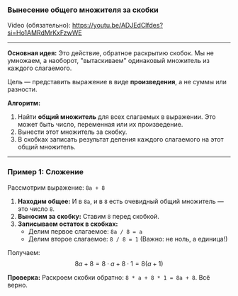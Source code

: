 ### Вынесение общего множителя за скобки

Video (обязательно): https://youtu.be/ADJEdClfdes?si=Ho1AMRdMrKxFzwWE

---

**Основная идея:** Это действие, обратное раскрытию скобок. Мы не умножаем, а наоборот, "вытаскиваем" одинаковый множитель из каждого слагаемого.

Цель — представить выражение в виде **произведения**, а не суммы или разности.

**Алгоритм:**

1.  Найти **общий множитель** для всех слагаемых в выражении. Это может быть число, переменная или их произведение.
2.  Вынести этот множитель за скобку.
3.  В скобках записать результат деления каждого слагаемого на этот общий множитель.

---

### Пример 1: Сложение

Рассмотрим выражение: `8a + 8`

1.  **Находим общее:** И в `8a`, и в `8` есть очевидный общий множитель — это число `8`.
2.  **Выносим за скобку:** Ставим `8` перед скобкой.
3.  **Записываем остаток в скобках:**
    - Делим первое слагаемое: `8a / 8 = a`
    - Делим второе слагаемое: `8 / 8 = 1` (Важно: не ноль, а единица!)

Получаем:
$$8a + 8 = 8 \cdot a + 8 \cdot 1 = 8(a + 1)$$

**Проверка:** Раскроем скобки обратно: `8 * a + 8 * 1 = 8a + 8`. Всё верно.
